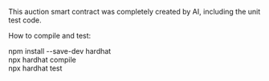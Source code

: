 This auction smart contract was completely created by AI, including the unit test code.


How to compile and test:

npm install --save-dev hardhat\
npx hardhat compile\
npx hardhat test
